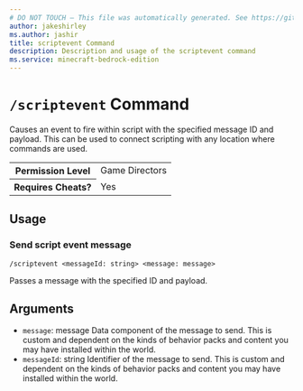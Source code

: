 ```yaml
---
# DO NOT TOUCH — This file was automatically generated. See https://github.com/mojang/minecraftapidocsgenerator to modify descriptions, examples, etc.
author: jakeshirley
ms.author: jashir
title: scriptevent Command
description: Description and usage of the scriptevent command
ms.service: minecraft-bedrock-edition
---
```

# `/scriptevent` Command
Causes an event to fire within script with the specified message ID and payload. This can be used to connect scripting with any location where commands are used.

<table>
  <tr>
    <th>Permission Level</th>
    <td>Game Directors</td>
  </tr>
  <tr>
    <th>Requires Cheats?</th>
    <td>Yes</td>
  </tr>
</table>

## Usage
### Send script event message
`/scriptevent <messageId: string> <message: message>`

Passes a message with the specified ID and payload.

## Arguments
- `message`: message
Data component of the message to send. This is custom and dependent on the kinds of behavior packs and content you may have installed within the world.
- `messageId`: string
Identifier of the message to send. This is custom and dependent on the kinds of behavior packs and content you may have installed within the world.
